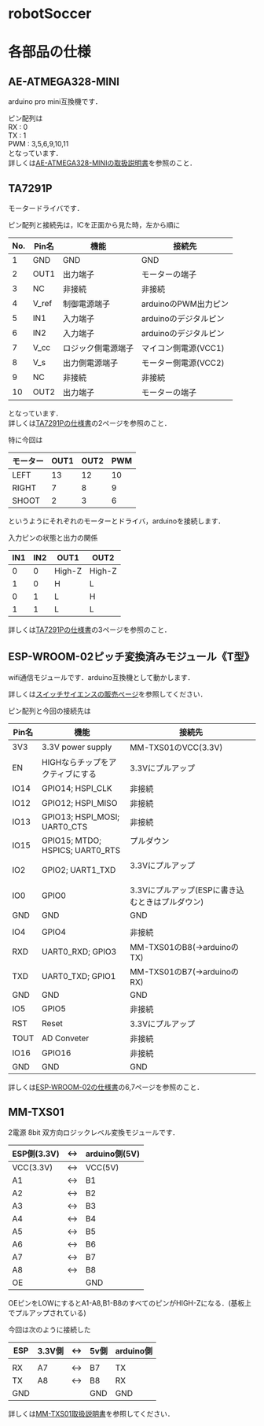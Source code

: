 # robotSoccer

# 各部品の仕様

## AE-ATMEGA328-MINI
arduino pro mini互換機です．  

ピン配列は  
RX : 0  
TX : 1  
PWM : 3,5,6,9,10,11  
となっています．  
詳しくは[AE-ATMEGA328-MINIの取扱説明書](https://www.google.co.jp/)を参照のこと．  

## TA7291P
モータードライバです．  

ピン配列と接続先は，ICを正面から見た時，左から順に

|No.|  Pin名 |機能              |接続先               |  
 -- | ------ | ---------------- | -------------------    
|1  |  GND   |GND               |GND                  |  
|2  |  OUT1  |出力端子          |モーターの端子       |  
|3  |  NC    |非接続            |非接続               |  
|4  |  V_ref |制御電源端子      |arduinoのPWM出力ピン |  
|5  |  IN1   |入力端子          |arduinoのデジタルピン|  
|6  |  IN2   |入力端子          |arduinoのデジタルピン|  
|7  |  V_cc  |ロジック側電源端子|マイコン側電源(VCC1) |  
|8  |  V_s   |出力側電源端子    |モーター側電源(VCC2) |  
|9  |  NC    |非接続            |非接続               |  
|10 |  OUT2  |出力端子          |モーターの端子       |  

となっています．  
詳しくは[TA7291Pの仕様書](http://akizukidenshi.com/download/ta7291p.pdf)の2ページを参照のこと．

特に今回は

|モーター|OUT1|OUT2|PWM|  
 ------- | -- | -- | -   
|LEFT    | 13 | 12 | 10|  
|RIGHT   |  7 |  8 |  9|  
|SHOOT   |  2 |  3 |  6|

というようにそれぞれのモーターとドライバ，arduinoを接続します．

入力ピンの状態と出力の関係  

|  IN1  |  IN2  | OUT1 | OUT2 |  
  ----- | ----- | ---- | ----    
|   0   |   0   |High-Z|High-Z|  
|   1   |   0   |  H   |  L   |  
|   0   |   1   |  L   |  H   |  
|   1   |   1   |  L   |  L   |  

詳しくは[TA7291Pの仕様書](http://akizukidenshi.com/download/ta7291p.pdf)の3ページを参照のこと．

## ESP-WROOM-02ピッチ変換済みモジュール《T型》  

wifi通信モジュールです．arduino互換機として動かします．  

詳しくは[スイッチサイエンスの販売ページ](https://www.switch-science.com/catalog/2580/)を参照してください．  

ピン配列と今回の接続先は  

|Pin名| 機能                             | 接続先                                         |  
 ---- | -------------------------------- | ----------------------------------------------  
|3V3  | 3.3V power supply                |MM-TXS01のVCC(3.3V)                             |  
|EN   | HIGHならチップをアクティブにする |3.3Vにプルアップ                                |  
|IO14 | GPIO14; HSPI_CLK                 |非接続                                          |  
|IO12 | GPIO12; HSPI_MISO                |非接続                                          |  
|IO13 | GPIO13; HSPI_MOSI; UART0_CTS     |非接続                                          |  
|IO15 | GPIO15; MTDO; HSPICS; UART0_RTS  |プルダウン            　　　　　　　　　　　    |  
|IO2  | GPIO2; UART1_TXD                 |3.3Vにプルアップ            　　　　　　　　    |  
|IO0  | GPIO0                            |3.3Vにプルアップ(ESPに書き込むときはプルダウン) |  
|GND  | GND                              |GND                                             |  
|     |                                  |                                                |  
|IO4  | GPIO4                            |非接続                                          |  
|RXD  | UART0_RXD; GPIO3                 |MM-TXS01のB8(->arduinoのTX)                     |  
|TXD  | UART0_TXD; GPIO1                 |MM-TXS01のB7(->arduinoのRX)                     |  
|GND  | GND                              |GND                                             |  
|IO5  | GPIO5                            |非接続                                          |  
|RST  | Reset                            |3.3Vにプルアップ                                |  
|TOUT | AD Conveter                      |非接続                                          |  
|IO16 | GPIO16                           |非接続                                          |  
|GND  | GND                              |GND                                             |  


詳しくは[ESP-WROOM-02の仕様書](http://doc.switch-science.com/datasheets/0c-esp-wroom_datasheet_en_v0.6.pdf)の6,7ページを参照のこと．

## MM-TXS01
2電源 8bit 双方向ロジックレベル変換モジュールです．

|ESP側(3.3V)|<->|arduino側(5V)|  
 -----------| - | ------------  
|VCC(3.3V)  |<->|VCC(5V)      |  
|A1         |<->|B1           |  
|A2         |<->|B2           |  
|A3         |<->|B3           |  
|A4         |<->|B4           |  
|A5         |<->|B5           |  
|A6         |<->|B6           |  
|A7         |<->|B7           |  
|A8         |<->|B8           |  
|OE         |   |GND          |  

OEピンをLOWにするとA1-A8,B1-B8のすべてのピンがHIGH-Zになる．(基板上でプルアップされている)

今回は次のように接続した

|ESP|3.3V側|<->|5v側|arduino側|  
 -- | ---- | - | -- | -------  
|   |      |   |    |         |  
|RX |  A7  |<->| B7 | TX      |  
|TX |  A8  |<->| B8 | RX      |  
|GND|      |   |GND | GND     |  

詳しくは[MM-TXS01取扱説明書](http://www.sunhayato.co.jp/dcms_media/other/SG13006_MM-TXS01_%E5%8F%96%E8%AA%AC.pdf)を参照してください．
